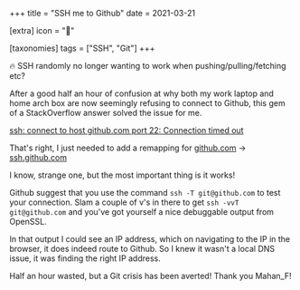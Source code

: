 +++
title = "SSH me to Github"
date = 2021-03-21

[extra]
icon = "🐙"

[taxonomies]
tags = ["SSH", "Git"]
+++

<aside>
🔥 SSH randomly no longer wanting to work when pushing/pulling/fetching etc?

</aside>

<!-- more -->

After a good half an hour of confusion at why both my work laptop and home arch box are now seemingly refusing to connect to Github, this gem of a StackOverflow answer solved the issue for me.

[ssh: connect to host github.com port 22: Connection timed out](https://stackoverflow.com/a/52817036/10590986)

That's right, I just needed to add a remapping for [github.com](http://github.com) → [ssh.github.com](http://ssh.github.com) 

I know, strange one, but the most important thing is it works!

Github suggest that you use the command `ssh -T git@github.com` to test your connection. Slam a couple of v's in there to get `ssh -vvT git@github.com` and you've got yourself a nice debuggable output from OpenSSL.

In that output I could see an IP address, which on navigating to the IP in the browser, it does indeed route to Github. So I knew it wasn't a local DNS issue, it was finding the right IP address.

Half an hour wasted, but a Git crisis has been averted! Thank you Mahan_F!

